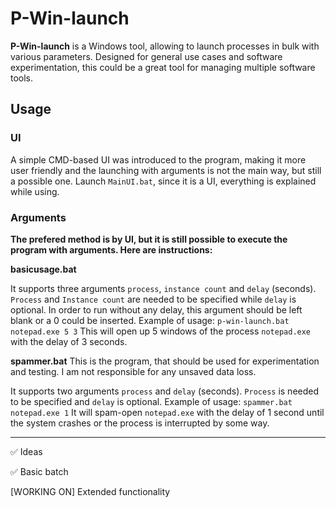 # P-Win-launch

**P-Win-launch** is a Windows tool, allowing to launch processes in bulk with various parameters. Designed for general use cases and software experimentation, this could be a great tool for managing multiple software tools. 

## Usage

### UI 
A simple CMD-based UI was introduced to the program, making it more user friendly and the launching with arguments is not the main way, but still a possible one. Launch `MainUI.bat`, since it is a UI, everything is explained while using. 

### Arguments
**The prefered method is by UI, but it is still possible to execute the program with arguments. Here are instructions:**

**basicusage.bat**

It supports three arguments `process`, `instance count` and `delay` (seconds). `Process` and `Instance count` are needed to be specified while `delay` is optional. In order to run without any delay, this argument should be left blank or a 0 could be inserted.
Example of usage: `p-win-launch.bat notepad.exe 5 3` 
This will open up 5 windows of the process `notepad.exe` with the delay of 3 seconds.

**spammer.bat**
This is the program, that should be used for experimentation and testing. I am not responsible for any unsaved data loss.

It supports two arguments `process` and `delay` (seconds). `Process` is needed to be specified and `delay` is optional. 
Example of usage: `spammer.bat notepad.exe 1`
It will spam-open `notepad.exe` with the delay of 1 second until the system crashes or the process is interrupted by some way. 

---

✅ Ideas


✅ Basic batch


[WORKING ON] Extended functionality


